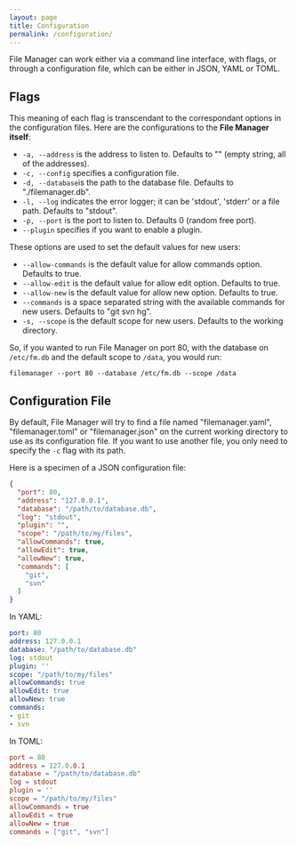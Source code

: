 ```yaml
---
layout: page
title: Configuration
permalink: /configuration/
---
```


File Manager can work either via a command line interface, with flags, or through a configuration file, which can be either in JSON, YAML or TOML.

## Flags

This meaning of each flag is transcendant to the correspondant options in the configuration files. Here are the configurations to the **File Manager itself**:

- ```-a, --address``` is the address to listen to. Defaults to "" (empty string, all of the addresses).
- ```-c, --config``` specifies a configuration file.
- ```-d, --database```is the path to the database file. Defaults to "./filemanager.db".
- ```-l, --log``` indicates the error logger; it can be 'stdout', 'stderr' or a file path. Defaults to "stdout".
- ```-p, --port``` is the port to listen to. Defaults 0 (random free port).
- ```--plugin``` specifies if you want to enable a plugin.

These options are used to set the default values for new users:

- ```--allow-commands``` is the default value for allow commands option. Defaults to true.
- ```--allow-edit``` is the default value for allow edit option. Defaults to true.
- ```--allow-new``` is the default value for allow new option. Defaults to true.
- ```--commands``` is a space separated string with the available commands for new users. Defaults to "git svn hg".
- ```-s, --scope``` is the default scope for new users. Defaults to the working directory.

So, if you wanted to run File Manager on port 80, with the database on `/etc/fm.db` and the default scope to `/data`, you would run:

```
filemanager --port 80 --database /etc/fm.db --scope /data
```

## Configuration File

By default, File Manager will try to find a file named "filemanager.yaml", "filemanager.toml" or "filemanager.json" on the current working directory to use as its configuration file. If you want to use another file, you only need to specify the `-c` flag with its path.

Here is a specimen of a JSON configuration file:

```json
{
  "port": 80,
  "address": "127.0.0.1",
  "database": "/path/to/database.db",
  "log": "stdout",
  "plugin": "",
  "scope": "/path/to/my/files",
  "allowCommands": true,
  "allowEdit": true,
  "allowNew": true,
  "commands": [
    "git",
    "svn"
  ]
}
```

In YAML:

```yaml
port: 80
address: 127.0.0.1
database: "/path/to/database.db"
log: stdout
plugin: ''
scope: "/path/to/my/files"
allowCommands: true
allowEdit: true
allowNew: true
commands:
- git
- svn
```

In TOML:

```toml
port = 80
address = 127.0.0.1
database = "/path/to/database.db"
log = stdout
plugin = ''
scope = "/path/to/my/files"
allowCommands = true
allowEdit = true
allowNew = true
commands = ["git", "svn"]
```